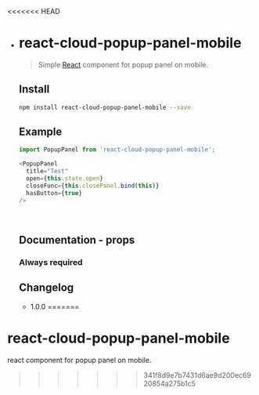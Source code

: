<<<<<<< HEAD
- # react-cloud-popup-panel-mobile

  > Simple [React](http://facebook.github.io/react/index.html) component for popup panel on mobile. 

  ## Install

  ```bash
  npm install react-cloud-popup-panel-mobile --save
  ```

  ## Example

  ```javascript
  import PopupPanel from 'react-cloud-popup-panel-mobile';

  <PopupPanel 
    title="Test" 
    open={this.state.open} 
    closeFunc={this.closePanel.bind(this)} 
    hasButton={true}
  />

  ```

  ​

  ## Documentation - props

  ### Always required


  ## Changelog

  - 1.0.0
=======
# react-cloud-popup-panel-mobile
react component for popup panel on mobile. 
>>>>>>> 341f8d9e7b7431d6ae9d200ec6920854a275b1c5
